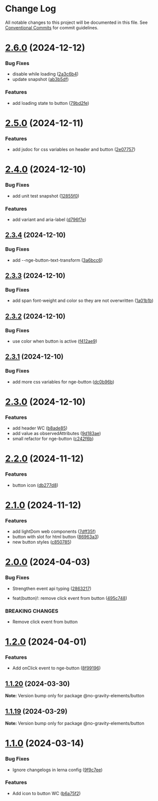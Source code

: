 # Change Log

All notable changes to this project will be documented in this file.
See [Conventional Commits](https://conventionalcommits.org) for commit guidelines.

# [2.6.0](https://github.com/no-gravity-company/no-gravity-elements/compare/@no-gravity-elements/button@2.5.0...@no-gravity-elements/button@2.6.0) (2024-12-12)

### Bug Fixes

- disable while loading ([2a3c6b4](https://github.com/no-gravity-company/no-gravity-elements/commit/2a3c6b4e861c1909aba9ce9a2caa9108828027bb))
- update snapshot ([ab3b5df](https://github.com/no-gravity-company/no-gravity-elements/commit/ab3b5df645029b1a2929512317c5d54c3a054bfa))

### Features

- add loading state to button ([79bd2fe](https://github.com/no-gravity-company/no-gravity-elements/commit/79bd2fe2189955ef6e8e1238e8ff950cbf835ca6))

# [2.5.0](https://github.com/no-gravity-company/no-gravity-elements/compare/@no-gravity-elements/button@2.4.0...@no-gravity-elements/button@2.5.0) (2024-12-11)

### Features

- add jsdoc for css variables on header and button ([2e07757](https://github.com/no-gravity-company/no-gravity-elements/commit/2e0775732333ff0eeebdb4ad490c19e4d4b29462))

# [2.4.0](https://github.com/no-gravity-company/no-gravity-elements/compare/@no-gravity-elements/button@2.3.4...@no-gravity-elements/button@2.4.0) (2024-12-10)

### Bug Fixes

- add unit test snapshot ([12855f0](https://github.com/no-gravity-company/no-gravity-elements/commit/12855f03367b524ac620f66e4140e5586810267e))

### Features

- add variant and aria-label ([d796f7e](https://github.com/no-gravity-company/no-gravity-elements/commit/d796f7e8fbfb3b7fa61c0aef89b9451ce833cdd1))

## [2.3.4](https://github.com/no-gravity-company/no-gravity-elements/compare/@no-gravity-elements/button@2.3.3...@no-gravity-elements/button@2.3.4) (2024-12-10)

### Bug Fixes

- add --nge-button-text-transform ([3a6bcc6](https://github.com/no-gravity-company/no-gravity-elements/commit/3a6bcc6f992434f0f77837a3d94bb8f93e0ff156))

## [2.3.3](https://github.com/no-gravity-company/no-gravity-elements/compare/@no-gravity-elements/button@2.3.2...@no-gravity-elements/button@2.3.3) (2024-12-10)

### Bug Fixes

- add span font-weight and color so they are not overwritten ([1a01b1b](https://github.com/no-gravity-company/no-gravity-elements/commit/1a01b1b92558b2d811af1ae7637547a3fa772592))

## [2.3.2](https://github.com/no-gravity-company/no-gravity-elements/compare/@no-gravity-elements/button@2.3.1...@no-gravity-elements/button@2.3.2) (2024-12-10)

### Bug Fixes

- use color when button is active ([f412ae9](https://github.com/no-gravity-company/no-gravity-elements/commit/f412ae9c0482129b568f2cda10965bf638dab8af))

## [2.3.1](https://github.com/no-gravity-company/no-gravity-elements/compare/@no-gravity-elements/button@2.3.0...@no-gravity-elements/button@2.3.1) (2024-12-10)

### Bug Fixes

- add more css variables for nge-button ([dc0b96b](https://github.com/no-gravity-company/no-gravity-elements/commit/dc0b96b0301207c1f420c92adde64cccc953521a))

# [2.3.0](https://github.com/no-gravity-company/no-gravity-elements/compare/@no-gravity-elements/button@2.2.0...@no-gravity-elements/button@2.3.0) (2024-12-10)

### Features

- add header WC ([b8ade85](https://github.com/no-gravity-company/no-gravity-elements/commit/b8ade85c6ba761d5c87bb91ae058db8ccfcc2173))
- add value as observedAttributes ([9d183ae](https://github.com/no-gravity-company/no-gravity-elements/commit/9d183aeaba22f4396d98f1167418a17815b86286))
- small refactor for nge-button ([c242f6b](https://github.com/no-gravity-company/no-gravity-elements/commit/c242f6bfa6a329562aa1aa600f2be32d3ef850d5))

# [2.2.0](https://github.com/no-gravity-company/no-gravity-elements/compare/@no-gravity-elements/button@2.1.0...@no-gravity-elements/button@2.2.0) (2024-11-12)

### Features

- button icon ([db277d8](https://github.com/no-gravity-company/no-gravity-elements/commit/db277d8ad222049c3879b3437ac667a78479818e))

# [2.1.0](https://github.com/no-gravity-company/no-gravity-elements/compare/@no-gravity-elements/button@2.0.0...@no-gravity-elements/button@2.1.0) (2024-11-12)

### Features

- add lightDom web components ([7dff35f](https://github.com/no-gravity-company/no-gravity-elements/commit/7dff35f80579ff03893829a5a4f0cab415d6daf8))
- button with slot for html button ([86963a3](https://github.com/no-gravity-company/no-gravity-elements/commit/86963a3c0b1623b50e02fd05007c8c57cca7e975))
- new button styles ([c850785](https://github.com/no-gravity-company/no-gravity-elements/commit/c850785418de3a4f9ca393c75260ed407061314a))

# [2.0.0](https://github.com/no-gravity-company/no-gravity-elements/compare/@no-gravity-elements/button@1.2.0...@no-gravity-elements/button@2.0.0) (2024-04-03)

### Bug Fixes

- Strengthen event api typing ([2863217](https://github.com/no-gravity-company/no-gravity-elements/commit/286321767818f31a4002325d4bc5573e8996b080))

- feat(button)!: remove click event from button ([495c748](https://github.com/no-gravity-company/no-gravity-elements/commit/495c74885f1da2154281d64c7de0b19cc9758148))

### BREAKING CHANGES

- Remove click event from button

# [1.2.0](https://github.com/no-gravity-company/no-gravity-elements/compare/@no-gravity-elements/button@1.1.20...@no-gravity-elements/button@1.2.0) (2024-04-01)

### Features

- Add onClick event to nge-button ([8f99196](https://github.com/no-gravity-company/no-gravity-elements/commit/8f991961d28cd97ccf0c95d10fcdef6d47432142))

## [1.1.20](https://github.com/no-gravity-company/no-gravity-elements/compare/@no-gravity-elements/button@1.1.19...@no-gravity-elements/button@1.1.20) (2024-03-30)

**Note:** Version bump only for package @no-gravity-elements/button

## [1.1.19](https://github.com/no-gravity-company/no-gravity-elements/compare/@no-gravity-elements/button@1.1.0...@no-gravity-elements/button@1.1.19) (2024-03-29)

**Note:** Version bump only for package @no-gravity-elements/button

# [1.1.0](https://github.com/no-gravity-company/no-gravity-elements/compare/@no-gravity-elements/button@1.0.8...@no-gravity-elements/button@1.1.0) (2024-03-14)

### Bug Fixes

- Ignore changelogs in lerna config ([9f9c7ee](https://github.com/no-gravity-company/no-gravity-elements/commit/9f9c7ee07e4e05f8dfe9c934bf884515ee8d0732))

### Features

- Add icon to button WC ([b6a75f2](https://github.com/no-gravity-company/no-gravity-elements/commit/b6a75f2d6d07caf3ec001b14ad9cc38d79b2274a))

